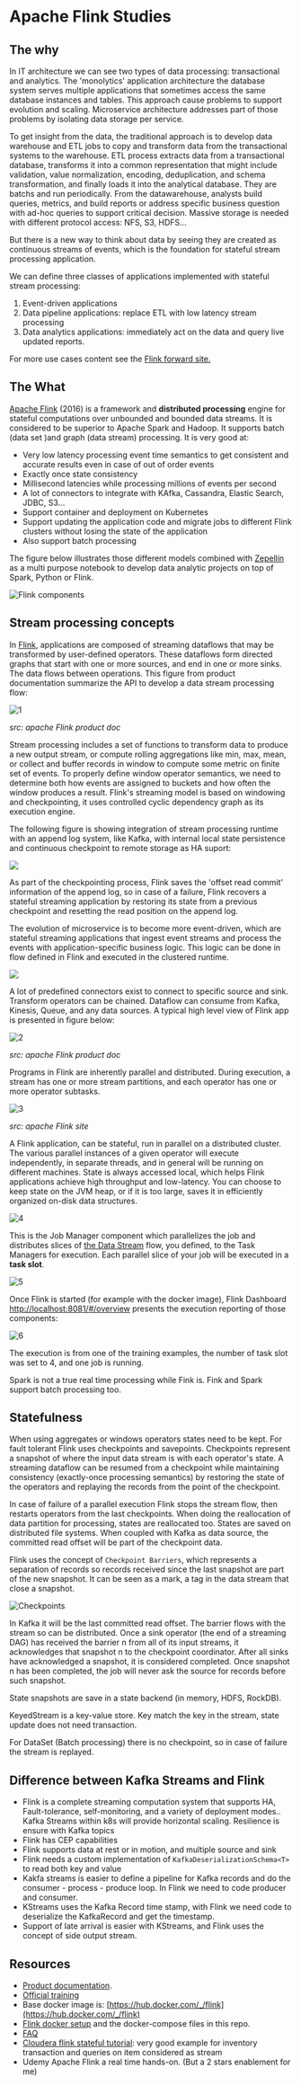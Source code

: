 # Apache Flink Studies

## The why

In IT architecture we can see two types of data processing: transactional and analytics. The 'monolytics' application architecture the database system serves multiple applications that sometimes access the same database instances and tables. This approach cause problems to support evolution and scaling. Microservice architecture addresses part of those problems by isolating data storage per service. 

To get insight from the data, the traditional approach is to develop data warehouse and ETL jobs to copy and transform data from the transactional systems to the warehouse. ETL process extracts data from a transactional database, transforms it into a common representation that might include validation, value normalization, encoding, deduplication, and schema transformation, and finally loads it into the analytical database. They are batchs and run periodically.
From the datawarehouse, analysts build queries, metrics, and build reports or address specific business question with ad-hoc queries to support critical decision. Massive storage is needed with different protocol access: NFS, S3, HDFS...

But there is a new way to think about data by seeing they are created as continuous streams of events, which is the foundation for stateful stream processing application. 

We can define three classes of applications implemented with stateful stream processing:

1. Event-driven applications
1. Data pipeline applications: replace ETL with low latency stream processing
1. Data analytics applications: immediately act on the data and query live updated reports. 

For more use cases content see the [Flink forward site.](https://www.flink-forward.org/)

## The What 

[Apache Flink](https://flink.apache.org) (2016) is a framework and **distributed processing** engine for stateful computations over unbounded and bounded data streams. It is considered to be superior to Apache Spark and Hadoop. It supports batch (data set )and graph (data stream) processing. It is very good at:

* Very low latency processing event time semantics to get consistent and accurate results even in case of out of order events
* Exactly once state consistency 
* Millisecond latencies while processing millions of events per second
* A lot of connectors to integrate with KAfka, Cassandra, Elastic Search, JDBC, S3...
* Support container and deployment on Kubernetes
* Support updating the application code and migrate jobs to different Flink clusters without losing the state of the application
* Also support batch processing

The figure below illustrates those different models combined with [Zepellin](https://zeppelin.apache.org/) as a multi purpose notebook to develop data analytic projects on top of Spark, Python or Flink.


 ![Flink components](./images/arch.png)



## Stream processing concepts

In [Flink](https://ci.apache.org/projects/flink/flink-docs-release-1.12/learn-flink/#stream-processing), applications are composed of streaming dataflows that may be transformed by user-defined operators. These dataflows form directed graphs that start with one or more sources, and end in one or more sinks. The data flows between operations. This figure from product documentation summarize the API to develop a data stream processing flow:

 ![1](https://ci.apache.org/projects/flink/flink-docs-release-1.12/fig/program_dataflow.svg)
 
 *src: apache Flink product doc*

Stream processing includes a set of functions to transform data to produce a new output stream, or compute rolling aggregations like min, max, mean, or collect and buffer records in window to compute some metric on finite set of events. To properly define window operator semantics, we need to determine both how events are assigned to buckets and how often the window produces a result. Flink's streaming model is based on windowing and checkpointing, it uses controlled cyclic dependency graph as its execution engine.

The following figure is showing integration of stream processing runtime with an append log system, like Kafka, with internal local state persistence and continuous checkpoint to remote storage as HA suport:

![](./images/flink-rt-processing.png)

As part of the checkpointing process, Flink saves the 'offset read commit' information of the append log, so in case of a failure, Flink recovers a stateful streaming application by restoring its state from a previous checkpoint and resetting the read position on the append log.

The evolution of microservice is to become more event-driven, which are stateful streaming applications that ingest event streams and process the events with application-specific business logic. This logic can be done in flow defined in Flink and executed in the clustered runtime.

![](./images/evt-app.png)

A lot of predefined connectors exist to connect to specific source and sink. Transform operators can be chained. Dataflow can consume from Kafka, Kinesis, Queue, and any data sources. A typical high level view of Flink app is presented in figure below:

 ![2](https://ci.apache.org/projects/flink/flink-docs-release-1.12/fig/flink-application-sources-sinks.png)

 *src: apache Flink product doc*


Programs in Flink are inherently parallel and distributed. During execution, a stream has one or more stream partitions, and each operator has one or more operator subtasks.

 ![3](https://ci.apache.org/projects/flink/flink-docs-release-1.12/fig/parallel_dataflow.svg)

 *src: apache Flink site*

A Flink application, can be stateful, run in parallel on a distributed cluster. The various parallel instances of a given operator will execute independently, in separate threads, and in general will be running on different machines.
State is always accessed local, which helps Flink applications achieve high throughput and low-latency. You can choose to keep state on the JVM heap, or if it is too large, saves it in efficiently organized on-disk data structures.

 ![4](https://ci.apache.org/projects/flink/flink-docs-release-1.12/fig/local-state.png)

This is the Job Manager component which parallelizes the job and distributes slices of [the Data Stream](https://ci.apache.org/projects/flink/flink-docs-stable/dev/datastream_api.html) flow, you defined, to the Task Managers for execution. Each parallel slice of your job will be executed in a **task slot**.

 ![5](https://ci.apache.org/projects/flink/flink-docs-release-1.12/fig/distributed-runtime.svg)

Once Flink is started (for example with the docker image), Flink Dashboard [http://localhost:8081/#/overview](http://localhost:8081/#/overview) presents the execution reporting of those components:

 ![6](./images/flink-dashboard.png)

The execution is from one of the training examples, the number of task slot was set to 4, and one job is running.

Spark is not a true real time processing while Fink is. Fink and Spark support batch processing too. 


## Statefulness

When using aggregates or windows operators states need to be kept. For fault tolerant Flink uses checkpoints and savepoints. Checkpoints represent a snapshot of where the input data stream is with each operator's state. A streaming dataflow can be resumed from a checkpoint while maintaining consistency (exactly-once processing semantics) by restoring the state of the operators and replaying the records from the point of the checkpoint.

In case of failure of a parallel execution Flink stops the stream flow, then restarts operators from the last checkpoints. When doing the reallocation of data partition for processing, states are reallocated too. States are saved on distributed file systems. When coupled with Kafka as data source, the committed read offset will be part of the checkpoint data.

Flink uses the concept of `Checkpoint Barriers`, which represents a separation of records so records received since the last snapshot are part of the new snapshot. It can be seen as a mark, a tag in the data stream that close a snapshot. 

 ![Checkpoints](./images/checkpoints.png)

In Kafka it will be the last committed read offset. The barrier flows with the stream so can be distributed. Once a sink operator (the end of a streaming DAG) has received the barrier n from all of its input streams, it acknowledges that snapshot n to the checkpoint coordinator. After all sinks have acknowledged a snapshot, it is considered completed. Once snapshot n has been completed, the job will never ask the source for records before such snapshot.

State snapshots are save in a state backend (in memory, HDFS, RockDB). 

KeyedStream is a key-value store. Key match the key in the stream, state update does not need transaction.

For DataSet (Batch processing) there is no checkpoint, so in case of failure the stream is replayed.

## Difference between Kafka Streams and Flink

* Flink is a complete streaming computation system that supports HA, Fault-tolerance, self-monitoring, and a variety of deployment modes.. Kafka Streams within k8s will provide horizontal scaling. Resilience is ensure with Kafka topics
* Flink has CEP capabilities
* Flink supports data at rest or in motion, and multiple source and sink
* Flink needs a custom implementation of `KafkaDeserializationSchema<T>` to read both key and value
* Kakfa streams is easier to define a pipeline for Kafka records and do the consumer - process - produce loop. In Flink we need to code producer and consumer.
* KStreams uses the Kafka Record time stamp, with Flink we need code to deserialize the KafkaRecord and get the timestamp.
* Support of late arrival is easier with KStreams, and Flink uses the concept of side output stream.

## Resources

* [Product documentation](https://flink.apache.org/flink-architecture.html). 
* [Official training](https://ci.apache.org/projects/flink/flink-docs-release-1.12/learn-flink/)
* Base docker image is: [https://hub.docker.com/_/flink](https://hub.docker.com/_/flink)
* [Flink docker setup](https://ci.apache.org/projects/flink/flink-docs-master/ops/deployment/docker.html) and the docker-compose files in this repo.
* [FAQ](https://wints.github.io/flink-web//faq.html)
* [Cloudera flink stateful tutorial](https://github.com/cloudera/flink-tutorials/tree/master/flink-stateful-tutorial): very good example for inventory transaction and queries on item considered as stream
* Udemy Apache Flink a real time hands-on. (But a 2 stars enablement for me)